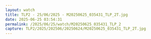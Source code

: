 ```yaml
---
layout: watch
title: TLP2 - 25/06/2025 - M20250625_035431_TLP_2T.jpg
date: 2025-06-25 03:54:31
permalink: /2025/06/25/watch/M20250625_035431_TLP_2
capture: TLP2/2025/202506/20250624/M20250625_035431_TLP_2T.jpg
---
```

